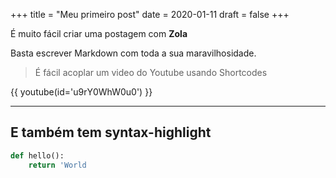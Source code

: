 +++
title = "Meu primeiro post"
date = 2020-01-11
draft = false
+++


É muito fácil criar uma postagem com **Zola**

Basta escrever Markdown com toda a sua maravilhosidade.

> É fácil acoplar um video do Youtube usando Shortcodes

{{ youtube(id='u9rY0WhW0u0') }}

---

## E também tem syntax-highlight

```python
def hello():
    return 'World
```